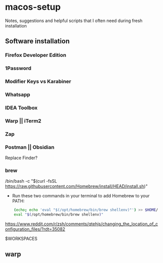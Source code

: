# macos-setup
Notes, suggestions and helpful scripts that I often need during fresh installation

## Software installation

### Firefox Developer Edition
### 1Password
### Modifier Keys vs Karabiner
### Whatsapp
### IDEA Toolbox
### Warp || iTerm2
### Zap
### Postman || Obsidian
Replace Finder?

### brew
/bin/bash -c "$(curl -fsSL https://raw.githubusercontent.com/Homebrew/install/HEAD/install.sh)"
- Run these two commands in your terminal to add Homebrew to your PATH:
```bash
    (echo; echo 'eval "$(/opt/homebrew/bin/brew shellenv)"') >> $HOME/.zprofile # TODO change to have .settings or whatever
    eval "$(/opt/homebrew/bin/brew shellenv)"
```

https://www.reddit.com/r/zsh/comments/qtehjs/changing_the_location_of_configuration_files/?rdt=35082

$WORKSPACES

## warp
